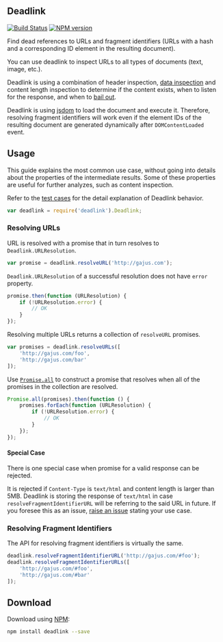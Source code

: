 ## Deadlink

[![Build Status](https://travis-ci.org/gajus/deadlink.png?branch=master)](https://travis-ci.org/gajus/deadlink)
[![NPM version](https://badge.fury.io/js/deadlink.svg?cache1)](http://badge.fury.io/js/deadlink)

Find dead references to URLs and fragment identifiers (URLs with a hash and a corresponding ID element in the resulting document).

You can use deadlink to inspect URLs to all types of documents (text, image, etc.).

Deadlink is using a combination of header inspection, [data inspection](https://github.com/mscdex/mmmagic) and content length inspection to determine if the content exists, when to listen for the response, and when to [bail out](#special-case).

Deadlink is using [jsdom](https://github.com/tmpvar/jsdom) to load the document and execute it. Therefore, resolving fragment identifiers will work even if the element IDs of the resulting document are generated dynamically after `DOMContentLoaded` event.

## Usage

This guide explains the most common use case, without going into details about the properties of the intermediate results. Some of these properties are useful for further analyzes, such as content inspection.

Refer to the [test cases](https://github.com/gajus/deadlink/tree/master/tests) for the detail explanation of Deadlink behavior.

```js
var deadlink = require('deadlink').Deadlink;
```

### Resolving URLs

URL is resolved with a promise that in turn resolves to `Deadlink.URLResolution`.

```js
var promise = deadlink.resolveURL('http://gajus.com');
```

`Deadlink.URLResolution` of a successful resolution does not have `error` property.

```js
promise.then(function (URLResolution) {
    if (!URLResolution.error) {
        // OK
    }
});
```

Resolving multiple URLs returns a collection of `resolveURL` promises.

```js
var promises = deadlink.resolveURLs([
    'http://gajus.com/foo',
    'http://gajus.com/bar'
]);
```

Use [`Promise.all`](https://developer.mozilla.org/en-US/docs/Web/JavaScript/Reference/Global_Objects/Promise/all) to construct a promise that resolves when all of the promises in the collection are resolved.

```js
Promise.all(promises).then(function () {
    promises.forEach(function (URLResolution) {
        if (!URLResolution.error) {
            // OK
        }
    });
});
```

#### Special Case

There is one special case when promise for a valid response can be rejected.

It is rejected if `Content-Type` is `text/html` and content length is larger than 5MB. Deadlink is storing the response of `text/html` in case `resolveFragmentIdentifierURL` will be referring to the said URL in future. If you foresee this as an issue, [raise an issue](https://github.com/gajus/deadlink/issues) stating your use case.

### Resolving Fragment Identifiers

The API for resolving fragment identifiers is virtually the same.

```js
deadlink.resolveFragmentIdentifierURL('http://gajus.com/#foo');
deadlink.resolveFragmentIdentifierURLs([
    'http://gajus.com/#foo',
    'http://gajus.com/#bar'
]);
```

## Download

Download using [NPM](https://www.npmjs.org/):

```sh
npm install deadlink --save
```
